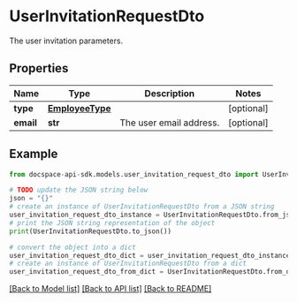 # UserInvitationRequestDto
The user invitation parameters.

## Properties

Name | Type | Description | Notes
------------ | ------------- | ------------- | -------------
**type** | [**EmployeeType**](EmployeeType.md) |  | [optional] 
**email** | **str** | The user email address. | [optional] 

## Example

```python
from docspace-api-sdk.models.user_invitation_request_dto import UserInvitationRequestDto

# TODO update the JSON string below
json = "{}"
# create an instance of UserInvitationRequestDto from a JSON string
user_invitation_request_dto_instance = UserInvitationRequestDto.from_json(json)
# print the JSON string representation of the object
print(UserInvitationRequestDto.to_json())

# convert the object into a dict
user_invitation_request_dto_dict = user_invitation_request_dto_instance.to_dict()
# create an instance of UserInvitationRequestDto from a dict
user_invitation_request_dto_from_dict = UserInvitationRequestDto.from_dict(user_invitation_request_dto_dict)
```
[[Back to Model list]](../README.md#documentation-for-models) [[Back to API list]](../README.md#documentation-for-api-endpoints) [[Back to README]](../README.md)


